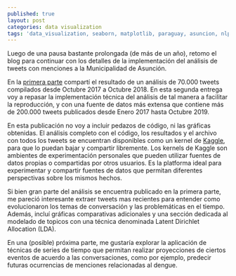 ```yaml
---
published: true
layout: post
categories: data visualization
tags: 'data_visualization, seaborn, matplotlib, paraguay, asuncion, nlp'
---
```


Luego de una pausa bastante prolongada (de más de un año), retomo el blog para continuar con los detalles de la implementación del análisis de tweets con menciones a la Municipalidad de Asunción. 

En la [primera parte](https://www.dataguasu.com/Analisis-Twitter-MuniAsu/) compartí el resultado de un análisis de 70.000 tweets compilados desde Octubre 2017 a Octubre 2018. En esta segunda entrega voy a repasar la implementación técnica del análisis de tal manera a facilitar la reproducción, y con una fuente de datos más extensa que contiene más de 200.000 tweets publicados desde Enero 2017 hasta Octubre 2019.

En esta publicación no voy a incluir pedazos de código, ni las gráficas obtenidas. El análisis completo con el código, los resultados y el archivo con todos los tweets se encuentran disponibles como un kernel de [Kaggle](https://www.kaggle.com/nescobar/an-lisis-de-reclamos-ciudadanos-en-twitter), para que lo puedan bajar y compartir libremente. Los kernels de Kaggle son ambientes de experimentación personales que pueden utilizar fuentes de datos propias o compartidas por otros usuarios. Es la platforma ideal para experimentar y compartir fuentes de datos que permitan diferentes perspectivas sobre los mismos hechos.

Si bien gran parte del análisis se encuentra publicado en la primera parte, me pareció interesante extraer tweets mas recientes para entender como evolucionaron los temas de conversación y las problemáticas en el tiempo. Además, incluí gráficas comparativas adicionales y una sección dedicada al modelado de topicos con una técnica denominada Latent Dirichlet Allocation (LDA). 

En una (posible) próxima parte, me gustaría explorar la aplicación de técnicas de series de tiempo que permitan realizar proyecciones de ciertos eventos de acuerdo a las conversaciones, como por ejemplo, predecir futuras ocurrencias de menciones relacionadas al dengue.
